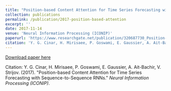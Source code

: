 ```yaml
---
title: "Position-based Content Attention for Time Series Forecasting with Sequence-to-Sequence RNNs"
collection: publications
permalink: /publication/2017-position-based-attention
excerpt: ''
date: 2017-11-14
venue: 'Neural Information Processing (ICONIP)'
paperurl: 'https://www.researchgate.net/publication/320687730_Position-Based_Content_Attention_for_Time_Series_Forecasting_with_Sequence-to-Sequence_RNNs'
citation: 'Y. G. Cinar, H. Mirisaee, P. Goswami, E. Gaussier, A. Ait-Bachir, V. Strijov. (2017). &quot;Position-based Content Attention for Time Series Forecasting with Sequence-to-Sequence RNNs.&quot; <i>Neural Information Processing (ICONIP)</i>.'
---
```


[Download paper here](https://www.researchgate.net/publication/320687730_Position-Based_Content_Attention_for_Time_Series_Forecasting_with_Sequence-to-Sequence_RNNs/link/59fa0f63a6fdcc9a1626022f/download)

Citation: Y. G. Cinar, H. Mirisaee, P. Goswami, E. Gaussier, A. Ait-Bachir, V. Strijov. (2017). "Position-based Content Attention for Time Series Forecasting with Sequence-to-Sequence RNNs." <i>Neural Information Processing (ICONIP)</i>.

